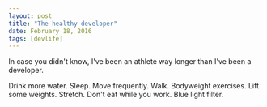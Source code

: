 ```yaml
---
layout: post
title: "The healthy developer"
date: February 18, 2016
tags: [devlife]
---
```


In case you didn't know, I've been an athlete way longer than I've been a developer.

Drink more water.
Sleep.
Move frequently.
Walk.
Bodyweight exercises.
Lift some weights.
Stretch.
Don't eat while you work.
Blue light filter.
